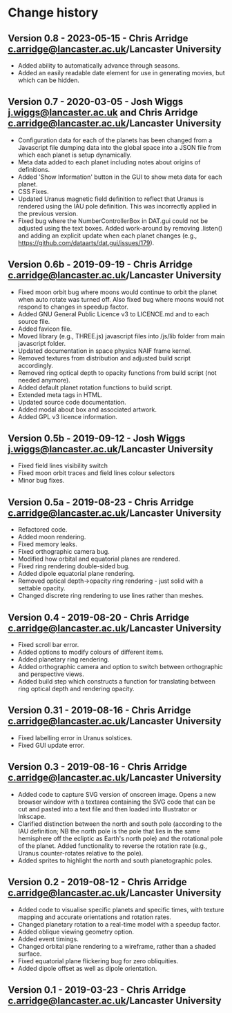 # Change history

## Version 0.8 - 2023-05-15 - Chris Arridge <c.arridge@lancaster.ac.uk>/Lancaster University
* Added ability to automatically advance through seasons.
* Added an easily readable date element for use in generating movies, but which can be hidden.

## Version 0.7 - 2020-03-05 - Josh Wiggs <j.wiggs@lancaster.ac.uk> and Chris Arridge <c.arridge@lancaster.ac.uk>/Lancaster University
* Configuration data for each of the planets has been changed from a Javascript
file dumping data into the global space into a JSON file from which each
planet is setup dynamically.
* Meta data added to each planet including notes about origins of definitions.
* Added 'Show Information' button in the GUI to show meta data for each planet.
* CSS Fixes.
* Updated Uranus magnetic field definition to reflect that Uranus is rendered using
the IAU pole definition.  This was incorrectly applied in the previous version.
* Fixed bug where the NumberControllerBox in DAT.gui could not be adjusted using
the text boxes.  Added work-around by removing .listen() and adding an explicit
update when each planet changes (e.g., https://github.com/dataarts/dat.gui/issues/179).

## Version 0.6b - 2019-09-19 - Chris Arridge <c.arridge@lancaster.ac.uk>/Lancaster University
* Fixed moon orbit bug where moons would continue to orbit the planet when auto
rotate was turned off. Also fixed bug where moons would not respond to changes in speedup factor.
* Added GNU General Public Licence v3 to LICENCE.md and to each source file.
* Added favicon file.
* Moved library (e.g., THREE.js) javascript files into /js/lib folder from main javascript folder.
* Updated documentation in space physics NAIF frame kernel.
* Removed textures from distribution and adjusted build script accordingly.
* Removed ring optical depth to opacity functions from build script (not needed anymore).
* Added default planet rotation functions to build script.
* Extended meta tags in HTML.
* Updated source code documentation.
* Added modal about box and associated artwork.
* Added GPL v3 licence information.

## Version 0.5b - 2019-09-12 - Josh Wiggs <j.wiggs@lancaster.ac.uk>/Lancaster University
* Fixed field lines visibility switch
* Fixed moon orbit traces and field lines colour selectors
* Minor bug fixes.

## Version 0.5a - 2019-08-23 - Chris Arridge <c.arridge@lancaster.ac.uk>/Lancaster University
* Refactored code.
* Added moon rendering.
* Fixed memory leaks.
* Fixed orthographic camera bug.
* Modified how orbital and equatorial planes are rendered.
* Fixed ring rendering double-sided bug.
* Added dipole equatorial plane rendering.
* Removed optical depth->opacity ring rendering - just solid with a settable opacity.
* Changed discrete ring rendering to use lines rather than meshes.

## Version 0.4 - 2019-08-20 - Chris Arridge <c.arridge@lancaster.ac.uk>/Lancaster University
* Fixed scroll bar error.
* Added options to modify colours of different items.
* Added planetary ring rendering.
* Added orthographic camera and option to switch between orthographic and perspective views.
* Added build step which constructs a function for translating between ring optical depth and rendering opacity.

## Version 0.31 - 2019-08-16 - Chris Arridge <c.arridge@lancaster.ac.uk>/Lancaster University
* Fixed labelling error in Uranus solstices.
* Fixed GUI update error.

## Version 0.3 - 2019-08-16 - Chris Arridge <c.arridge@lancaster.ac.uk>/Lancaster University
* Added code to capture SVG version of onscreen image. Opens a new browser
	window with a textarea containing the SVG code that can be cut and pasted
	into a text file and then loaded into Illustrator or Inkscape.
* Clarified distinction between the north and south pole (according to the
	IAU definition; NB the north pole is the pole that lies in the same
	hemisphere off the ecliptic as Earth's north pole) and the rotational pole
	of the planet. Added functionality to reverse the rotation rate (e.g.,
	Uranus counter-rotates relative to the pole).
* Added sprites to highlight the north and south planetographic poles.

## Version 0.2 - 2019-08-12 - Chris Arridge <c.arridge@lancaster.ac.uk>/Lancaster University
* Added code to visualise specific planets and specific times, with texture
	mapping and accurate orientations and rotation rates.
* Changed planetary rotation to a real-time model with a speedup factor.
* Added oblique viewing geometry option.
* Added event timings.
* Changed orbital plane rendering to a wireframe, rather than a shaded surface.
* Fixed equatorial plane flickering bug for zero obliquities.
* Added dipole offset as well as dipole orientation.

## Version 0.1 - 2019-03-23 - Chris Arridge <c.arridge@lancaster.ac.uk>/Lancaster University

